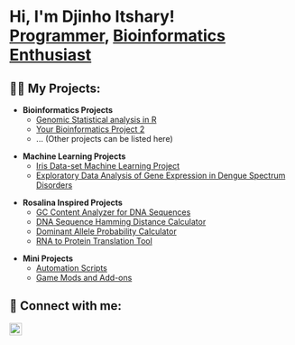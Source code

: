 <h1>Hi, I'm Djinho Itshary! <br/><a href="https://github.com/Djinho/Djinho.github.io">Programmer</a>, <a href="https://www.linkedin.com/in/djinhoitshary/">Bioinformatics Enthusiast</a></h1>

<h2>👨‍💻 My Projects:</h2>

<!-- Bioinformatics Projects -->
- <b>Bioinformatics Projects</b>
  - [Genomic Statistical analysis in R](https://github.com/Djinho/Djinho.github.io/tree/main/Genomic%20Statistical%20analysis%20in%20R)
  - [Your Bioinformatics Project 2](https://github.com/Djinho/Djinho.github.io/BioinformaticsProject2)
  - ... (Other projects can be listed here)

<!-- Machine Learning Projects -->
- <b>Machine Learning Projects</b>
  - [Iris Data-set Machine Learning Project](https://github.com/Djinho/Djinho.github.io/tree/main/Iris%20Data-set%20Machine%20Learning%20Project)
  - [Exploratory Data Analysis of Gene Expression in Dengue Spectrum Disorders](https://github.com/Djinho/Djinho.github.io/NLPProjects)

<!-- Rosalina Inspired Projects -->
- <b>Rosalina Inspired Projects</b>
  - [GC Content Analyzer for DNA Sequences](https://github.com/Djinho/Djinho.github.io/tree/main/GC%20Content%20Analyzer%20for%20DNA%20Sequences)
  - [DNA Sequence Hamming Distance Calculator](https://github.com/Djinho/Djinho.github.io/tree/main/DNA%20Sequence%20Hamming%20Distance%20Calculator)
  - [Dominant Allele Probability Calculator](https://github.com/Djinho/Djinho.github.io/tree/main/Dominant%20Allele%20Probability%20Calculator)
  - [RNA to Protein Translation Tool](https://github.com/Djinho/Djinho.github.io/tree/main/RNA%20to%20Protein%20Translation%20Tool)

<!-- Mini Projects -->
- <b>Mini Projects</b>
  - [Automation Scripts](https://github.com/Djinho/Djinho.github.io/AutomationScripts)
  - [Game Mods and Add-ons](https://github.com/Djinho/Djinho.github.io/GameMods)

<h2> 🤳 Connect with me:</h2>

<!-- Social Media Icons -->
[<img align="left" alt="Djinho Itshary | LinkedIn" width="22px" src="https://cdn.jsdelivr.net/npm/simple-icons@v3/icons/linkedin.svg" />][linkedin]

<!-- Social Media Links -->
[linkedin]: https://www.linkedin.com/in/djinho-itshary-671658254/

<!--
**DjinhoItshary/DjinhoItshary** is a ✨ _special_ ✨ repository because its `README.md` (this file) appears on your GitHub profile.

Here are some ideas to get you started:

- 🔭 I’m currently working on ...
- 🌱 I’m currently learning ...
- 👯 I’m looking to collaborate on ...
- 🤔 I’m looking for help with ...
- 💬 Ask me about ...
- 📫 How to reach me: ...
- 😄 Pronouns: ...
- ⚡ Fun fact: ...
-->
